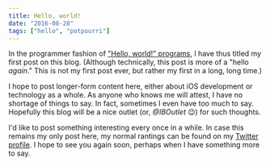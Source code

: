 ```yaml
---
title: Hello, world!
date: "2016-08-28"
tags: ["hello", "potpourri"]
---
```


In the programmer fashion of ["Hello, world!" programs](https://en.wikipedia.org/wiki/%22Hello,_World!%22_program), I have thus titled my first post on this blog. (Although technically, this post is more of a "hello _again_." This is not my first post ever, but rather my first in a long, long time.)

I hope to post longer-form content here, either about iOS development or technology as a whole. As anyone who knows me will attest, I have no shortage of things to say. In fact, sometimes I even have too much to say. Hopefully this blog will be a nice outlet (or, _@IBOutlet_ 😉) for such thoughts.

I'd like to post something interesting every once in a while. In case this remains my only post here, my normal rantings can be found on my [Twitter profile](https://twitter.com/a2). I hope to see you again soon, perhaps when I have something more to say.
